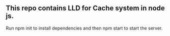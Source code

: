 ## This repo contains LLD for Cache system in node js.

Run npm init to install dependencies and then npm start to start the server.
